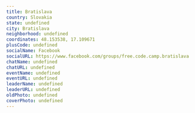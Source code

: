 ```yaml
---
title: Bratislava
country: Slovakia
state: undefined
city: Bratislava
neighborhood: undefined
coordinates: 48.153538, 17.109671
plusCode: undefined
socialName: Facebook
socialURL: https://www.facebook.com/groups/free.code.camp.bratislava
chatName: undefined
chatURL: undefined
eventName: undefined
eventURL: undefined
leaderName: undefined
leaderURL: undefined
oldPhoto: undefined
coverPhoto: undefined
---
```


